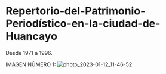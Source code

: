# Repertorio-del-Patrimonio-Periodístico-en-la-ciudad-de-Huancayo
Desde 1971 a 1996.

IMAGEN NÚMERO 1:
![photo_2023-01-12_11-46-52](https://github.com/user-attachments/assets/7f64c0a1-bcaf-4342-9722-75eb635aa503)


